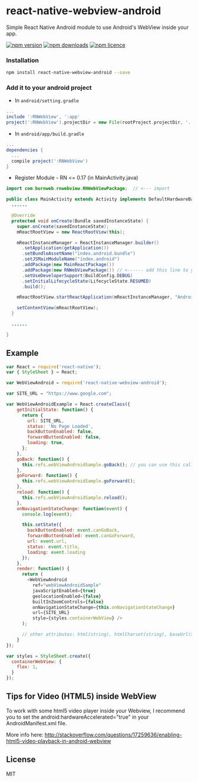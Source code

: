 # react-native-webview-android
Simple React Native Android module to use Android's WebView inside your app.

[![npm version](http://img.shields.io/npm/v/react-native-webview-android.svg?style=flat-square)](https://npmjs.org/package/react-native-webview-android "View this project on npm")
[![npm downloads](http://img.shields.io/npm/dm/react-native-webview-android.svg?style=flat-square)](https://npmjs.org/package/react-native-webview-android "View this project on npm")
[![npm licence](http://img.shields.io/npm/l/react-native-webview-android.svg?style=flat-square)](https://npmjs.org/package/react-native-webview-android "View this project on npm")

### Installation

```bash
npm install react-native-webview-android --save
```

### Add it to your android project

* In `android/setting.gradle`

```gradle
...
include ':RNWebView', ':app'
project(':RNWebView').projectDir = new File(rootProject.projectDir, '../node_modules/react-native-webview-android')
```

* In `android/app/build.gradle`

```gradle
...
dependencies {
  ...
  compile project(':RNWebView')
}
```

* Register Module - RN <= 0.17 (in MainActivity.java)

```java
import com.burnweb.rnwebview.RNWebViewPackage;  // <--- import

public class MainActivity extends Activity implements DefaultHardwareBackBtnHandler {
  ......

  @Override
  protected void onCreate(Bundle savedInstanceState) {
    super.onCreate(savedInstanceState);
    mReactRootView = new ReactRootView(this);

    mReactInstanceManager = ReactInstanceManager.builder()
      .setApplication(getApplication())
      .setBundleAssetName("index.android.bundle")
      .setJSMainModuleName("index.android")
      .addPackage(new MainReactPackage())
      .addPackage(new RNWebViewPackage()) // <------ add this line to yout MainActivity class
      .setUseDeveloperSupport(BuildConfig.DEBUG)
      .setInitialLifecycleState(LifecycleState.RESUMED)
      .build();

    mReactRootView.startReactApplication(mReactInstanceManager, "AndroidRNSample", null);

    setContentView(mReactRootView);
  }

  ......

}
```

## Example
```javascript
var React = require('react-native');
var { StyleSheet } = React;

var WebViewAndroid = require('react-native-webview-android');

var SITE_URL = "https://www.google.com";

var WebViewAndroidExample = React.createClass({
    getInitialState: function() {
      return {
        url: SITE_URL,
        status: 'No Page Loaded',
        backButtonEnabled: false,
        forwardButtonEnabled: false,
        loading: true,
      };
    },
    goBack: function() {
      this.refs.webViewAndroidSample.goBack(); // you can use this callbacks to control webview
    },
    goForward: function() {
      this.refs.webViewAndroidSample.goForward();
    },
    reload: function() {
      this.refs.webViewAndroidSample.reload();
    },
    onNavigationStateChange: function(event) {
      console.log(event);

      this.setState({
        backButtonEnabled: event.canGoBack,
        forwardButtonEnabled: event.canGoForward,
        url: event.url,
        status: event.title,
        loading: event.loading
      });
    },
    render: function() {
      return (
        <WebViewAndroid
          ref="webViewAndroidSample"
          javaScriptEnabled={true}
          geolocationEnabled={false}
          builtInZoomControls={false}
          onNavigationStateChange={this.onNavigationStateChange}
          url={SITE_URL}
          style={styles.containerWebView} />
      );

      // other attributes: html(string), htmlCharset(string), baseUrl(string), injectedJavaScript(string), disableCookies(bool), disablePlugins(bool), userAgent(string)
    }
});

var styles = StyleSheet.create({
  containerWebView: {
    flex: 1,
  }
});
```

## Tips for Video (HTML5) inside WebView

To work with some html5 video player inside your Webview, I recommend you to set the android:hardwareAccelerated="true" in your AndroidManifest.xml file.

More info here: http://stackoverflow.com/questions/17259636/enabling-html5-video-playback-in-android-webview

## License
MIT
